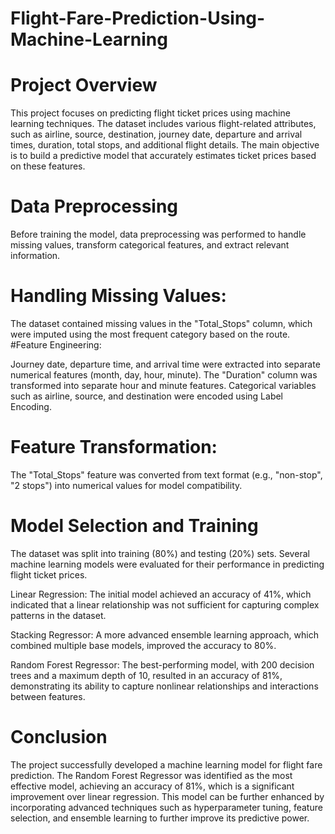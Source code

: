 # Flight-Fare-Prediction-Using-Machine-Learning

# Project Overview
This project focuses on predicting flight ticket prices using machine learning techniques. The dataset includes various flight-related attributes, such as airline, source, destination, journey date, departure and arrival times, duration, total stops, and additional flight details. The main objective is to build a predictive model that accurately estimates ticket prices based on these features.

# Data Preprocessing
Before training the model, data preprocessing was performed to handle missing values, transform categorical features, and extract relevant information.

# Handling Missing Values:

The dataset contained missing values in the "Total_Stops" column, which were imputed using the most frequent category based on the route.
 #Feature Engineering:

Journey date, departure time, and arrival time were extracted into separate numerical features (month, day, hour, minute).
The "Duration" column was transformed into separate hour and minute features.
Categorical variables such as airline, source, and destination were encoded using Label Encoding.
# Feature Transformation:

The "Total_Stops" feature was converted from text format (e.g., "non-stop", "2 stops") into numerical values for model compatibility.

# Model Selection and Training
The dataset was split into training (80%) and testing (20%) sets. Several machine learning models were evaluated for their performance in predicting flight ticket prices.

Linear Regression: The initial model achieved an accuracy of 41%, which indicated that a linear relationship was not sufficient for capturing complex patterns in the dataset.

Stacking Regressor: A more advanced ensemble learning approach, which combined multiple base models, improved the accuracy to 80%.

Random Forest Regressor: The best-performing model, with 200 decision trees and a maximum depth of 10, resulted in an accuracy of 81%, demonstrating its ability to capture nonlinear relationships and interactions between features.

# Conclusion
The project successfully developed a machine learning model for flight fare prediction. The Random Forest Regressor was identified as the most effective model, achieving an accuracy of 81%, which is a significant improvement over linear regression. This model can be further enhanced by incorporating advanced techniques such as hyperparameter tuning, feature selection, and ensemble learning to further improve its predictive power.
